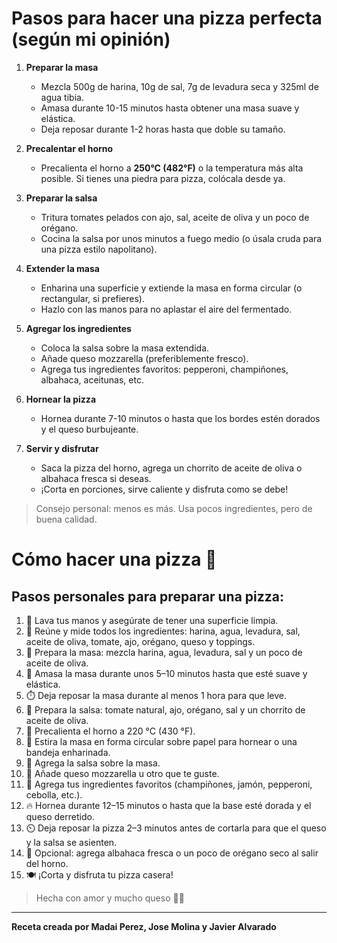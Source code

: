 #  Pasos para hacer una pizza perfecta (según mi opinión)

1. **Preparar la masa**
   - Mezcla 500g de harina, 10g de sal, 7g de levadura seca y 325ml de agua tibia.
   - Amasa durante 10-15 minutos hasta obtener una masa suave y elástica.
   - Deja reposar durante 1-2 horas hasta que doble su tamaño.

2. **Precalentar el horno**
   - Precalienta el horno a **250°C (482°F)** o la temperatura más alta posible. Si tienes una piedra para pizza, colócala desde ya.

3. **Preparar la salsa**
   - Tritura tomates pelados con ajo, sal, aceite de oliva y un poco de orégano.
   - Cocina la salsa por unos minutos a fuego medio (o úsala cruda para una pizza estilo napolitano).

4. **Extender la masa**
   - Enharina una superficie y extiende la masa en forma circular (o rectangular, si prefieres).
   - Hazlo con las manos para no aplastar el aire del fermentado.

5. **Agregar los ingredientes**
   - Coloca la salsa sobre la masa extendida.
   - Añade queso mozzarella (preferiblemente fresco).
   - Agrega tus ingredientes favoritos: pepperoni, champiñones, albahaca, aceitunas, etc.

6. **Hornear la pizza**
   - Hornea durante 7-10 minutos o hasta que los bordes estén dorados y el queso burbujeante.

7. **Servir y disfrutar**
   - Saca la pizza del horno, agrega un chorrito de aceite de oliva o albahaca fresca si deseas.
   - ¡Corta en porciones, sirve caliente y disfruta como se debe!

>  Consejo personal: menos es más. Usa pocos ingredientes, pero de buena calidad.

# Cómo hacer una pizza 🍕

## Pasos personales para preparar una pizza:

1. 🧼 Lava tus manos y asegúrate de tener una superficie limpia.  
2. 📝 Reúne y mide todos los ingredientes: harina, agua, levadura, sal, aceite de oliva, tomate, ajo, orégano, queso y toppings.  
3. 🍞 Prepara la masa: mezcla harina, agua, levadura, sal y un poco de aceite de oliva.  
4. 🤲 Amasa la masa durante unos 5–10 minutos hasta que esté suave y elástica.  
5. ⏱️ Deja reposar la masa durante al menos 1 hora para que leve.  
6. 🍅 Prepara la salsa: tomate natural, ajo, orégano, sal y un chorrito de aceite de oliva.  
7. 🍳 Precalienta el horno a 220 °C (430 °F).  
8. 🍕 Estira la masa en forma circular sobre papel para hornear o una bandeja enharinada.  
9. 🧂 Agrega la salsa sobre la masa.  
10. 🧀 Añade queso mozzarella u otro que te guste.  
11. 🍄 Agrega tus ingredientes favoritos (champiñones, jamón, pepperoni, cebolla, etc.).  
12. 🔥 Hornea durante 12–15 minutos o hasta que la base esté dorada y el queso derretido.  
13. ⏲️ Deja reposar la pizza 2–3 minutos antes de cortarla para que el queso y la salsa se asienten.  
14. 🌿 Opcional: agrega albahaca fresca o un poco de orégano seco al salir del horno.  
15. 🍽️ ¡Corta y disfruta tu pizza casera!

> Hecha con amor y mucho queso 🧀💖

---

**Receta creada por Madai Perez, Jose Molina y Javier Alvarado**
